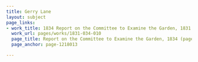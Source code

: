 ```yaml
---
title: Gerry Lane
layout: subject
page_links:
- work_title: 1834 Report on the Committee to Examine the Garden, 1831.034.010
  work_url: pages/works/1831-034-010
  page_title: Report on the Committee to Examine the Garden, 1834 (page_0004)
  page_anchor: page-1218013

---
```

